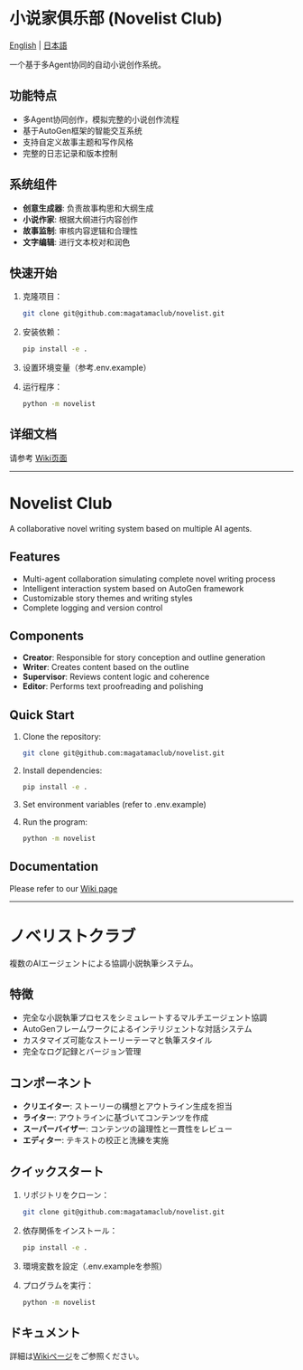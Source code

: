 # 小说家俱乐部 (Novelist Club)

[English](#novelist-club) | [日本語](#ノベリストクラブ)

一个基于多Agent协同的自动小说创作系统。

## 功能特点

- 多Agent协同创作，模拟完整的小说创作流程
- 基于AutoGen框架的智能交互系统
- 支持自定义故事主题和写作风格
- 完整的日志记录和版本控制

## 系统组件

- **创意生成器**: 负责故事构思和大纲生成
- **小说作家**: 根据大纲进行内容创作
- **故事监制**: 审核内容逻辑和合理性
- **文字编辑**: 进行文本校对和润色

## 快速开始

1. 克隆项目：
   ```bash
   git clone git@github.com:magatamaclub/novelist.git
   ```

2. 安装依赖：
   ```bash
   pip install -e .
   ```

3. 设置环境变量（参考.env.example）

4. 运行程序：
   ```bash
   python -m novelist
   ```

## 详细文档

请参考 [Wiki页面](https://github.com/magatamaclub/novelist/wiki)

---

# Novelist Club

A collaborative novel writing system based on multiple AI agents.

## Features

- Multi-agent collaboration simulating complete novel writing process
- Intelligent interaction system based on AutoGen framework
- Customizable story themes and writing styles
- Complete logging and version control

## Components

- **Creator**: Responsible for story conception and outline generation
- **Writer**: Creates content based on the outline
- **Supervisor**: Reviews content logic and coherence
- **Editor**: Performs text proofreading and polishing

## Quick Start

1. Clone the repository:
   ```bash
   git clone git@github.com:magatamaclub/novelist.git
   ```

2. Install dependencies:
   ```bash
   pip install -e .
   ```

3. Set environment variables (refer to .env.example)

4. Run the program:
   ```bash
   python -m novelist
   ```

## Documentation

Please refer to our [Wiki page](https://github.com/magatamaclub/novelist/wiki)

---

# ノベリストクラブ

複数のAIエージェントによる協調小説執筆システム。

## 特徴

- 完全な小説執筆プロセスをシミュレートするマルチエージェント協調
- AutoGenフレームワークによるインテリジェントな対話システム
- カスタマイズ可能なストーリーテーマと執筆スタイル
- 完全なログ記録とバージョン管理

## コンポーネント

- **クリエイター**: ストーリーの構想とアウトライン生成を担当
- **ライター**: アウトラインに基づいてコンテンツを作成
- **スーパーバイザー**: コンテンツの論理性と一貫性をレビュー
- **エディター**: テキストの校正と洗練を実施

## クイックスタート

1. リポジトリをクローン：
   ```bash
   git clone git@github.com:magatamaclub/novelist.git
   ```

2. 依存関係をインストール：
   ```bash
   pip install -e .
   ```

3. 環境変数を設定（.env.exampleを参照）

4. プログラムを実行：
   ```bash
   python -m novelist
   ```

## ドキュメント

詳細は[Wikiページ](https://github.com/magatamaclub/novelist/wiki)をご参照ください。
